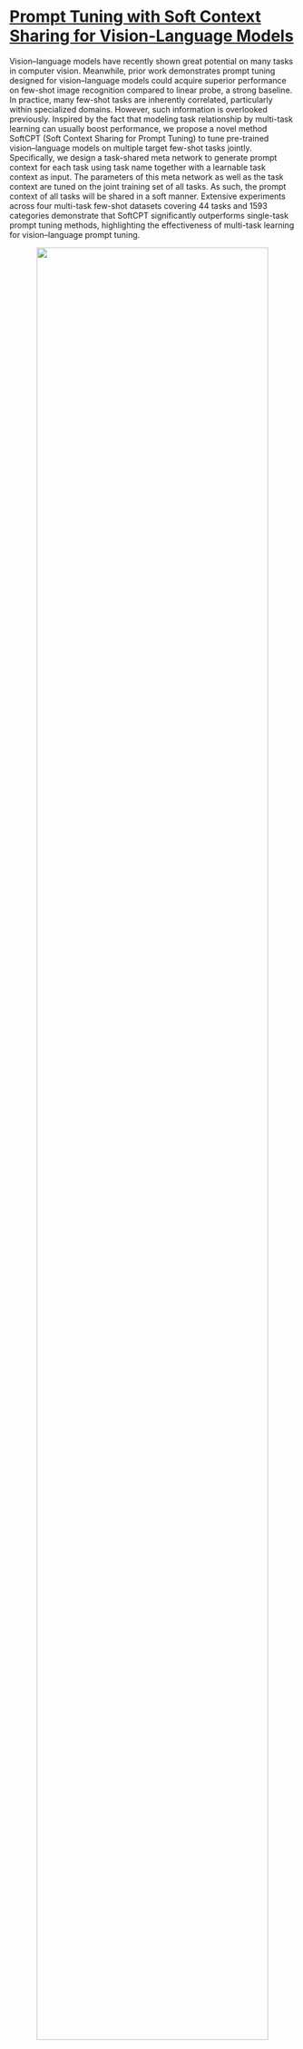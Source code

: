 # [Prompt Tuning with Soft Context Sharing for Vision-Language Models](https://www.sciencedirect.com/science/article/abs/pii/S0925231224010610)

Vision–language models have recently shown great potential on many tasks in computer vision. Meanwhile, prior work demonstrates prompt tuning designed for vision–language models could acquire superior performance on few-shot image recognition compared to linear probe, a strong baseline. In practice, many few-shot tasks are inherently correlated, particularly within specialized domains. However, such information is overlooked previously. Inspired by the fact that modeling task relationship by multi-task learning can usually boost performance, we propose a novel method SoftCPT (Soft Context Sharing for Prompt Tuning) to tune pre-trained vision–language models on multiple target few-shot tasks jointly. Specifically, we design a task-shared meta network to generate prompt context for each task using task name together with a learnable task context as input. The parameters of this meta network as well as the task context are tuned on the joint training set of all tasks. As such, the prompt context of all tasks will be shared in a soft manner. Extensive experiments across four multi-task few-shot datasets covering 44 tasks and 1593 categories demonstrate that SoftCPT significantly outperforms single-task prompt tuning methods, highlighting the effectiveness of multi-task learning for vision–language prompt tuning.

<p align="center">
    <img src="figure/method.jpg" width="90%">
    
Unlike CoOp, a meta network is introduced to produce learnable context for each task. The meta network consists of a frozen text encoder and a learnable sub-network. The text encoder extracts task features from task names, while the sub-network transforms the task features to learnable context of class names. For model training, SoftCPT uses samples from all tasks and the loss is first computed independently for each task. The summed loss of all tasks is then used for backpropagation (ref. Eq. (8)). In the figure, [TASK] denotes token embeddings of task name, [CLASS] denotes token embeddings of a certain class name in a task.
</p>

## Installation
Our code is based on [CoOp](https://github.com/KaiyangZhou/CoOp), please refer to it for the installation.

## Datasets
Please refer to CoOp for downloading the datasets used in General-10. The datasets should be put into the subfolders according to the
`dataset_dir` class attribute in each dataset class. For downloading the datasets used in Plant-6, please refer to the link provided in
our original paper. The collected Fashion-20 dataset can be downloaded from [百度网盘](https://pan.baidu.com/s/1ITXWaRVVXi1PLnbXVa_kjA?pwd=67c4). 
The access code is **67c4**. This dataset is specialized dataset for fashion classification, which has about 24K images in 20 tasks. All images are
obtained by searching on web using pre-defined keywords.

## How to Run
Set environment variables in scripts/set_env.sh first.

### Multi-task Learning on All Classes

The navie hard sharing is implemented in trainers/mtcoop_hard.py, it also supports CoOp. The examples for use are listed below:

(1) hard shared CoOp, all classes of all tasks share a prompt
```commandline
sh main_mtcoop_hard.sh general10 rn50_ep50 1 16 False False
sh main_mtcoop_hard.sh general10 rn50_ep50 2 16 False False
sh main_mtcoop_hard.sh general10 rn50_ep50 4 16 False False
sh main_mtcoop_hard.sh general10 rn50_ep50 8 16 False False
sh main_mtcoop_hard.sh general10 rn50_ep50 16 16 False False
```

(2) CoOp, one prompt per task
```commandline
sh main_mtcoop_hard.sh general10 rn50_ep50 1 16 False True
sh main_mtcoop_hard.sh general10 rn50_ep50 2 16 False True
sh main_mtcoop_hard.sh general10 rn50_ep50 4 16 False True
sh main_mtcoop_hard.sh general10 rn50_ep50 8 16 False True
sh main_mtcoop_hard.sh general10 rn50_ep50 16 16 False True
```

(3) one prompt per class
```commandline
sh main_mtcoop_hard.sh general10 rn50_ep50 1 16 True False
sh main_mtcoop_hard.sh general10 rn50_ep50 2 16 True False
sh main_mtcoop_hard.sh general10 rn50_ep50 4 16 True False
sh main_mtcoop_hard.sh general10 rn50_ep50 8 16 True False
sh main_mtcoop_hard.sh general10 rn50_ep50 16 16 True False
```

Our soft sharing is implemented in trainers/mtcoop.py. The examples for use are listed below:

(1) SoftCPT-NATA
```commandline
sh main_mtcoop.sh general10 rn50_ep50 1 0 False 4 False 16 False lin 1
sh main_mtcoop.sh general10 rn50_ep50 2 0 False 4 False 16 False lin 1
sh main_mtcoop.sh general10 rn50_ep50 4 0 False 4 False 16 False lin 1
sh main_mtcoop.sh general10 rn50_ep50 8 0 False 4 False 16 False lin 1
sh main_mtcoop.sh general10 rn50_ep50 16 0 False 4 False 16 False lin 1
```

(2) SoftCPT-NATS
```commandline
sh main_mtcoop.sh general10 rn50_ep50 1 0 False 4 True 16 False lin 1
sh main_mtcoop.sh general10 rn50_ep50 2 0 False 4 True 16 False lin 1
sh main_mtcoop.sh general10 rn50_ep50 4 0 False 4 True 16 False lin 1
sh main_mtcoop.sh general10 rn50_ep50 8 0 False 4 True 16 False lin 1
sh main_mtcoop.sh general10 rn50_ep50 16 0 False 4 True 16 False lin 1
```

(3) SoftCPT-CATA

On General:
```commandline
sh main_mtcoop_cls_sample.sh general10 rn50_ep50 1 4 False 4 False 16 True lin 1 0.1
sh main_mtcoop_cls_sample.sh general10 rn50_ep50 2 4 False 4 False 16 True lin 1 0.1
sh main_mtcoop_cls_sample.sh general10 rn50_ep50 4 4 False 4 False 16 True lin 1 0.1
sh main_mtcoop_cls_sample.sh general10 rn50_ep50 8 4 False 4 False 16 True lin 1 0.1
sh main_mtcoop_cls_sample.sh general10 rn50_ep50 16 4 False 4 False 16 True lin 1 0.1
```

On Plant-6 and Fshion-20:
```commandline
sh main_mtcoop.sh plant6 rn50_ep50 1 4 False 4 False 16 True lin 1
sh main_mtcoop.sh plant6 rn50_ep50 2 4 False 4 False 16 True lin 1
sh main_mtcoop.sh plant6 rn50_ep50 4 4 False 4 False 16 True lin 1
sh main_mtcoop.sh plant6 rn50_ep50 8 4 False 4 False 16 True lin 1
sh main_mtcoop.sh plant6 rn50_ep50 16 4 False 4 False 16 True lin 1
```

(4) SoftCPT-CSTA

On General:
```commandline
sh main_mtcoop_cls_sample.sh general10 rn50_ep50 1 4 True 4 False 16 True lin 1 0.1
sh main_mtcoop_cls_sample.sh general10 rn50_ep50 2 4 True 4 False 16 True lin 1 0.1
sh main_mtcoop_cls_sample.sh general10 rn50_ep50 4 4 True 4 False 16 True lin 1 0.1
sh main_mtcoop_cls_sample.sh general10 rn50_ep50 8 4 True 4 False 16 True lin 1 0.1
sh main_mtcoop_cls_sample.sh general10 rn50_ep50 16 4 True 4 False 16 True lin 1 0.1
```

On Plant-6 and Fshion-20:
```commandline
sh main_mtcoop.sh plant6 rn50_ep50 1 4 True 4 False 16 True lin 1
sh main_mtcoop.sh plant6 rn50_ep50 2 4 True 4 False 16 True lin 1
sh main_mtcoop.sh plant6 rn50_ep50 4 4 True 4 False 16 True lin 1
sh main_mtcoop.sh plant6 rn50_ep50 8 4 True 4 False 16 True lin 1
sh main_mtcoop.sh plant6 rn50_ep50 16 4 True 4 False 16 True lin 1
```

(5) SoftCPT-CATS

On General:
```commandline
sh main_mtcoop_cls_sample.sh general10 rn50_ep50 1 4 False 4 True 16 True lin 1 0.1
sh main_mtcoop_cls_sample.sh general10 rn50_ep50 2 4 False 4 True 16 True lin 1 0.1
sh main_mtcoop_cls_sample.sh general10 rn50_ep50 4 4 False 4 True 16 True lin 1 0.1
sh main_mtcoop_cls_sample.sh general10 rn50_ep50 8 4 False 4 True 16 True lin 1 0.1
sh main_mtcoop_cls_sample.sh general10 rn50_ep50 16 4 False 4 True 16 True lin 1 0.1
```

On Plant-6 and Fshion-20:
```commandline
sh main_mtcoop.sh plant6 rn50_ep50 1 4 False 4 True 16 True lin 1
sh main_mtcoop.sh plant6 rn50_ep50 2 4 False 4 True 16 True lin 1
sh main_mtcoop.sh plant6 rn50_ep50 4 4 False 4 True 16 True lin 1
sh main_mtcoop.sh plant6 rn50_ep50 8 4 False 4 True 16 True lin 1
sh main_mtcoop.sh plant6 rn50_ep50 16 4 False 4 True 16 True lin 1
```

(6) SoftCPT-CSTS

On General:
```commandline
sh main_mtcoop_cls_sample.sh general10 rn50_ep50 1 4 True 4 True 16 True lin 1 0.1
sh main_mtcoop_cls_sample.sh general10 rn50_ep50 2 4 True 4 True 16 True lin 1 0.1
sh main_mtcoop_cls_sample.sh general10 rn50_ep50 4 4 True 4 True 16 True lin 1 0.1
sh main_mtcoop_cls_sample.sh general10 rn50_ep50 8 4 True 4 True 16 True lin 1 0.1
sh main_mtcoop_cls_sample.sh general10 rn50_ep50 16 4 True 4 True 16 True lin 1 0.1
```

On Plant-6 and Fshion-20:
```commandline
sh main_mtcoop.sh plant6 rn50_ep50 1 4 True 4 True 16 True lin 1
sh main_mtcoop.sh plant6 rn50_ep50 2 4 True 4 True 16 True lin 1
sh main_mtcoop.sh plant6 rn50_ep50 4 4 True 4 True 16 True lin 1
sh main_mtcoop.sh plant6 rn50_ep50 8 4 True 4 True 16 True lin 1
sh main_mtcoop.sh plant6 rn50_ep50 16 4 True 4 True 16 True lin 1
```

### Base to New Class Experiments

train SoftCPT-NATA on base classes:
```commandline
sh main_mtcoop_base2new_train.sh general10 rn50_ep50 1 0 False 4 False 16 False lin 1
sh main_mtcoop_base2new_train.sh general10 rn50_ep50 2 0 False 4 False 16 False lin 1
sh main_mtcoop_base2new_train.sh general10 rn50_ep50 4 0 False 4 False 16 False lin 1
sh main_mtcoop_base2new_train.sh general10 rn50_ep50 8 0 False 4 False 16 False lin 1
sh main_mtcoop_base2new_train.sh general10 rn50_ep50 16 0 False 4 False 16 False lin 1
```

test SoftCPT-NATA on new classes:
```commandline
sh main_mtcoop_base2new_test.sh general10 rn50_ep50 1 0 False 4 False 16 False lin 1
sh main_mtcoop_base2new_test.sh general10 rn50_ep50 2 0 False 4 False 16 False lin 1
sh main_mtcoop_base2new_test.sh general10 rn50_ep50 4 0 False 4 False 16 False lin 1
sh main_mtcoop_base2new_test.sh general10 rn50_ep50 8 0 False 4 False 16 False lin 1
sh main_mtcoop_base2new_test.sh general10 rn50_ep50 16 0 False 4 False 16 False lin 1
```

### zero shot learning

on all classes for a task:
```commandline
# taskid in [0, 9] on general10, in [0, 5] on plant6, in [0, 19] on fashion20
sh zeroshot.sh plant6 rn50 $taskid
```

on base classes for a task:
```commandline
sh zeroshot_base2new.sh plant6 rn50 $taskid base
```

on new classes for a task:
```commandline
sh zeroshot_base2new.sh plant6 rn50 $taskid new
```

### linear probe

```commandline
sh linearprob.sh general10 rn50 9
sh linearprob.sh plant6 rn50 5
sh linearprob.sh fashion20 rn50 19
```

### parse results

```commandline
python parse_test_res.py PATH_TO_RESULTS
```

## Results

Compared methods:
- LP-CLIP: the linear probe CLIP reported in CLIP
- CoOp-CA: the class-agnostic [CoOp](https://github.com/KaiyangZhou/CoOp) applied to each task separately
- CoOp-CS: the class-specific CoOp applied to each task separately
- CoOp-MT: a shared prompt context for all tasks and all classes is learned in CoOp in a multi-task manner
- ZS-CLIP: zero-shot CLIP
- CoCoOp: Conditional Prompt Learning for Vision-Language Models, CVPR 2022
- ProGrad: Prompt-aligned Gradient for Prompt Tuning, ICCV 2023
- KgCoOp: Visual-Language Prompt Tuning with Knowledge-guided Context Optimization, CVPR 2023
- PLOT: Prompt Learning with Optimal Transport for Vision-Language Models, ICLR 2023
- ProtoNet: Prototypical Networks for Few-shot Learning, NIPS 2017
- SoftCPT-NATS and SoftCPT-NATA: our multi-task based method

<p align="center">
    <img src="figure/results.png" width="90%">
</p>

## Citation
If you use this code in your research, please kindly cite the following paper

```
@article{DingWLYZXP24,
  author       = {Kun Ding and
                  Ying Wang and
                  Pengzhang Liu and
                  Qiang Yu and
                  Haojian Zhang and
                  Shiming Xiang and
                  Chunhong Pan},
  title        = {Multi-task prompt tuning with soft context sharing for vision-language
                  models},
  journal      = {Neurocomputing},
  volume       = {603},
  pages        = {128290},
  year         = {2024},
}

@article{softcpt,
    title={Prompt Tuning with Soft Context Sharing for Vision-Language Models},
    author={Kun Ding, Ying Wang, Pengzhang Liu, Qiang Yu, Haojian Zhang, Shiming Xiang and Chunhong Pan},
    journal={arXiv preprint arXiv:2208.13474},
    year={2022}
}
```

## Acknowledgements
We would like to thank [@KaiyangZhou](https://github.com/KaiyangZhou/CoOp) for sharing the code.
